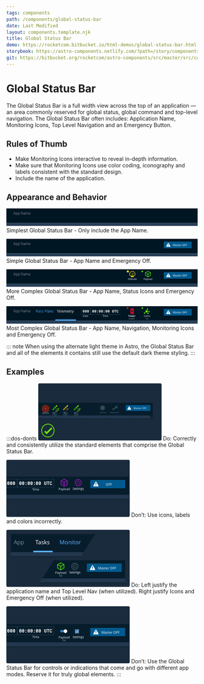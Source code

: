 ```yaml
---
tags: components
path: /components/global-status-bar
date: Last Modified
layout: components.template.njk
title: Global Status Bar
demo: https://rocketcom.bitbucket.io/html-demos/global-status-bar.html
storybook: https://astro-components.netlify.com/?path=/story/components-story--global-status-bar
git: https://bitbucket.org/rocketcom/astro-components/src/master/src/components/global-status-bar/
---
```


# Global Status Bar

The Global Status Bar is a full width view across the top of an application — an area commonly reserved for global status, global command and top-level navigation. The Global Status Bar often includes: Application Name, Monitoring Icons, Top Level Navigation and an Emergency Button.

## Rules of Thumb

- Make Monitoring Icons interactive to reveal in-depth information.
- Make sure that Monitoring Icons use color coding, iconography and labels consistent with the standard design.
- Include the name of the application.

## Appearance and Behavior

![Simplest Global Status Bar - Only include the App Name.](/img/components/global-status-simple.png 'Simplest Global Status Bar - Only include the App Name.')
Simplest Global Status Bar - Only include the App Name.

![Simple Global Status Bar - App Name and Emergency Off.](/img/components/global-status-more.png 'Simple Global Status Bar - App Name and Emergency Off.')
Simple Global Status Bar - App Name and Emergency Off.

![More Complex Global Status Bar - App Name, Status Icons and Emergency Off.](/img/components/global-status-very.png 'More Complex Global Status Bar - App Name, Status Icons and Emergency Off.')
More Complex Global Status Bar - App Name, Status Icons and Emergency Off.

![Most Complex Global Status Bar - App Name, Navigation, Monitoring Icons and Emergency Off.](/img/components/global-status-complex.png 'Most Complex Global Status Bar - App Name, Navigation, Monitoring Icons and Emergency Off.')
Most Complex Global Status Bar - App Name, Navigation, Monitoring Icons and Emergency Off.

::: note
When using the alternate light theme in Astro, the Global Status Bar and all of the elements it contains still use the default dark theme styling.
:::

## Examples

:::dos-donts
![Do: Correctly and consistently utilize the standard elements that comprise the Global Status Bar.](/img/components/global-status-do-1.png 'Do: Correctly and consistently utilize the standard elements that comprise the Global Status Bar.')
Do: Correctly and consistently utilize the standard elements that comprise the Global Status Bar.

![Don’t: Use icons, labels and colors incorrectly.](/img/components/global-status-dont-1.png 'Don’t: Use icons, labels and colors incorrectly.')
Don’t: Use icons, labels and colors incorrectly.

![Do: Left justify the application name and Top Level Nav (when utilized). Right justify Icons and Emergency Off (when utilized).](/img/components/global-status-do-2.png 'Do: Left justify the application name and Top Level Nav (when utilized). Right justify Icons and Emergency Off (when utilized).')
Do: Left justify the application name and Top Level Nav (when utilized). Right justify Icons and Emergency Off (when utilized).

![Don’t: Use the Global Status Bar for controls or indications that come and go with different app modes. Reserve it for truly global elements.](/img/components/global-status-dont-2.png 'Don’t: Use the Global Status Bar for controls or indications that come and go with different app modes. Reserve it for truly global elements.')
Don’t: Use the Global Status Bar for controls or indications that come and go with different app modes. Reserve it for truly global elements.
:::
